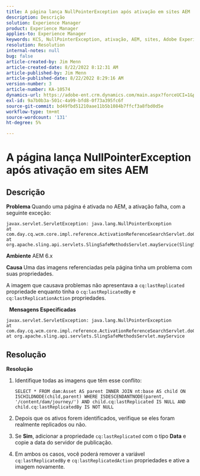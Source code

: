 ```yaml
---
title: A página lança NullPointerException após ativação em sites AEM
description: Descrição
solution: Experience Manager
product: Experience Manager
applies-to: Experience Manager
keywords: KCS, NullPointerException, ativação, AEM, sites, Adobe Experience Manager, 6.x
resolution: Resolution
internal-notes: null
bug: false
article-created-by: Jim Menn
article-created-date: 8/22/2022 8:12:31 AM
article-published-by: Jim Menn
article-published-date: 8/22/2022 8:29:16 AM
version-number: 3
article-number: KA-10574
dynamics-url: https://adobe-ent.crm.dynamics.com/main.aspx?forceUCI=1&pagetype=entityrecord&etn=knowledgearticle&id=3420272b-f221-ed11-b83e-0022480866ad
exl-id: 9a7b0b3a-501c-4a99-bfd8-0f73a395fc6f
source-git-commit: bd49fbd51210aae11b5b1084b7ffcf3a8fbd0d5e
workflow-type: tm+mt
source-wordcount: '131'
ht-degree: 5%

---
```


# A página lança NullPointerException após ativação em sites AEM

## Descrição


<b>Problema </b>
Quando uma página é ativada no AEM, a ativação falha, com a seguinte exceção:


```
javax.servlet.ServletException: java.lang.NullPointerException
at com.day.cq.wcm.core.impl.reference.ActivationReferenceSearchServlet.doGet(ActivationReferenceSearchServlet.java:175)
at org.apache.sling.api.servlets.SlingSafeMethodsServlet.mayService(SlingSafeMethodsServlet.java:269)
```


<b>Ambiente</b>
AEM 6.x

<b>Causa </b>
Uma das imagens referenciadas pela página tinha um problema com suas propriedades.

A imagem que causava problemas não apresentava a `cq:lastReplicated` propriedade enquanto tinha o `cq:lastReplicatedBy` e `cq:lastReplicationAction` propriedades.

 
<b>Mensagens Especificadas</b>


```
javax.servlet.ServletException: java.lang.NullPointerException
at com.day.cq.wcm.core.impl.reference.ActivationReferenceSearchServlet.doGet
at org.apache.sling.api.servlets.SlingSafeMethodsServlet.mayService
```



## Resolução


<b>Resolução</b>

1. Identifique todas as imagens que têm esse conflito:

   ```
   SELECT * FROM dam:Asset AS parent INNER JOIN nt:base AS child ON ISCHILDNODE(child,parent) WHERE ISDESCENDANTNODE(parent, '/content/dam/journey/') AND child.cq:lastReplicated IS NULL AND child.cq:lastReplicatedBy IS NOT NULL
   ```

2. Depois que os ativos forem identificados, verifique se eles foram realmente replicados ou não.
3. Se <b>Sim</b>, adicionar a propriedade `cq:lastReplicated` com o tipo <b>Data</b> e copie a data do servidor de publicação.
4. Em ambos os casos, você poderá remover a variável `cq:lastReplicatedBy` e `cq:lastReplicatedAction` propriedades e ative a imagem novamente.
